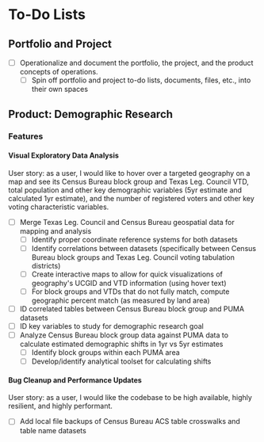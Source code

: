 # To-Do Lists

## Portfolio and Project
- [ ] Operationalize and document the portfolio, the project, and the product concepts of operations. 
  - [ ] Spin off portfolio and project to-do lists, documents, files, etc., into their own spaces

## Product: Demographic Research
### Features
#### Visual Exploratory Data Analysis
User story: as a user, I would like to hover over a targeted geography on a map and see its Census Bureau block group and Texas Leg. Council VTD, 
total population and other key demographic variables (5yr estimate and calculated 1yr estimate), and the number of 
registered voters and other key voting characteristic variables.


- [ ] Merge Texas Leg. Council and Census Bureau geospatial data for mapping and analysis
  - [ ] Identify proper coordinate reference systems for both datasets
  - [ ] Identify correlations between datasets (specifically between Census Bureau block groups and Texas Leg. Council voting tabulation districts)
  - [ ] Create interactive maps to allow for quick visualizations of geography's UCGID and VTD information (using hover text)
  - [ ] For block groups and VTDs that do not fully match, compute geographic percent match (as measured by land area)
- [ ] ID correlated tables between Census Bureau block group and PUMA datasets
- [ ] ID key variables to study for demographic research goal
- [ ] Analyze Census Bureau block group data against PUMA data to calculate estimated demographic shifts in 1yr vs 5yr estimates
  - [ ] Identify block groups within each PUMA area
  - [ ] Develop/identify analytical toolset for calculating shifts

#### Bug Cleanup and Performance Updates
User story: as a user, I would like the codebase to be high available, highly resilient, and highly performant.

- [ ] Add local file backups of Census Bureau ACS table crosswalks and table name datasets

